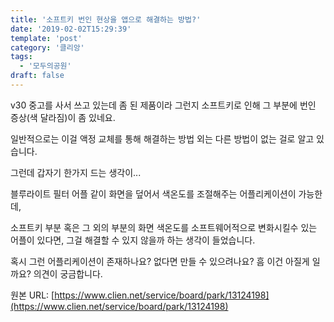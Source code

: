 ```yaml
---
title: '소프트키 번인 현상을 앱으로 해결하는 방법?'
date: '2019-02-02T15:29:39'
template: 'post'
category: '클리앙'
tags: 
  - '모두의공원'
draft: false
---
```


v30 중고를 사서 쓰고 있는데 좀 된 제품이라 그런지 소프트키로 인해 그 부분에 번인 증상(색 달라짐)이 좀 있네요.

  

일반적으로는 이걸 액정 교체를 통해 해결하는 방법 외는 다른 방법이 없는 걸로 알고 있습니다.

  

그런데 갑자기 한가지 드는 생각이...

블루라이트 필터 어플 같이 화면을 덮어서 색온도를 조절해주는 어플리케이션이 가능한데,

  

소프트키 부분 혹은 그 외의 부분의 화면 색온도를 소프트웨어적으로 변화시킬수 있는 어플이 있다면, 그걸 해결할 수 있지 않을까 하는 생각이 들었습니다.

  

혹시 그런 어플리케이션이 존재하나요? 없다면 만들 수 있으려나요? 흠 이건 아질게 일까요? 의견이 궁금합니다.

원본 URL: [https://www.clien.net/service/board/park/13124198](https://www.clien.net/service/board/park/13124198)